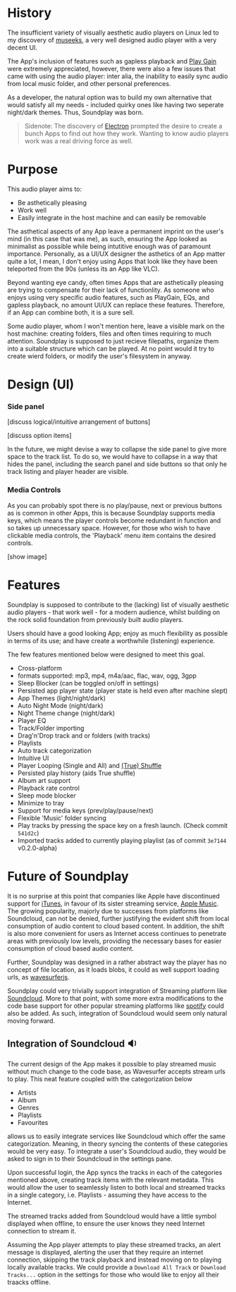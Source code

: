 # History

The insufficient variety of visually aesthetic audio players on Linux led to my discovery of [museeks](https://museeks.io), a very well designed audio player with a very decent UI.

The App's inclusion of features such as gapless playback and [Play Gain](http://www.bobulous.org.uk/misc/Replay-Gain.html) were extremely appreciated, however, there were also a few issues that came with using the audio player: inter alia, the inability to easily sync audio from local music folder, and other personal preferences.

As a developer, the natural option was to build my own alternative that would satisfy all my needs - included quirky ones like having two seperate night/dark themes. Thus, Soundplay was born.

> Sidenote: The discovery of [Electron](https://electronjs.org) prompted the desire to create a bunch Apps to find out how they work. Wanting to know audio players work was a real driving force as well.

# Purpose

This audio player aims to:

- Be asthetically pleasing
- Work well
- Easily integrate in the host machine and can easily be removable

The asthetical aspects of any App leave a permanent imprint on the user's mind (in this case that was me), as such, ensuring the App looked as minimalist as possible while being intutitive enough was of paramount importance. Personally, as a UI/UX designer the asthetics of an App matter quite a lot, I mean, I don't enjoy using Apps that look like they have been teleported from the 90s (unless its an App like VLC).

Beyond wanting eye candy, often times Apps that are asthetically pleasing are trying to compensate for their lack of functionlity. As someone who enjoys using very specific audio features, such as PlayGain, EQs, and gapless playback, no amount UI/UX can replace these features. Therefore, if an App can combine both, it is a sure sell.

Some audio player, whom I won't mention here, leave a visible mark on the host machine: creating folders, files and often times requiring to much attention. Soundplay is supposed to just recieve filepaths, organize them into a suitable structure which can be played. At no point would it try to create wierd folders, or modify the user's filesystem in anyway.

# Design (UI)

### Side panel

[discuss logical/intuitive arrangement of buttons]

[discuss option items]

In the future, we might devise a way to collapse the side panel to give more space to the track list. To do so, we would have to collapse in a way that hides the panel, including the search panel and side buttons so that only he track listing and player header are visible.

### Media Controls

As you can probably spot there is no play/pause, next or previous buttons as is common in other Apps, this is because Soundplay supports media keys, which means the player controls become redundant in function and so takes up unnecessary space. However, for those who wish to have clickable media controls, the 'Playback' menu item contains the desired controls.

[show image]

# Features

Soundplay is supposed to contribute to the (lacking) list of visually aesthetic audio players - that work well - for a modern audience, whilst building on the rock solid foundation from previously built audio players.

Users should have a good looking App; enjoy as much flexibility as possible in terms of its use; and have create a worthwhile (listening) experience.

The few features mentioned below were designed to meet this goal.

- Cross-platform 
- formats supported: mp3, mp4, m4a/aac, flac, wav, ogg, 3gpp
- Sleep Blocker (can be toggled on/off in settings)
- Persisted app player state (player state is held even after machine slept)
- App Themes (light/night/dark)
- Auto Night Mode (night/dark)
- Night Theme change (night/dark)
- Player EQ
- Track/Folder importing
- Drag'n'Drop track and or folders (with tracks)
- Playlists
- Auto track categorization
- Intuitive UI
- Player Looping (Single and All) and [(True) Shuffle](./docs/Dev%20Handbook#shuffle)
- Persisted play history (aids True shuffle)
- Album art support
- Playback rate control
- Sleep mode blocker
- Minimize to tray
- Support for media keys (prev/play/pause/next)
- Flexible 'Music' folder syncing
- Play tracks by pressing the space key on a fresh launch. (Check commit `541d2c`)
- Imported tracks added to currently playing playlist (as of commit `3e7144` v0.2.0-alpha)


# Future of Soundplay

It is no surprise at this point that companies like Apple have discontinued support for [iTunes](https://apple.com/itunes), in favour of its sister streaming service, [Apple Music](https://apple.com/music). The growing popularity, majorly due to successes from platforms like Soundcloud, can not be denied, further justifying the evident shift from local consumption of audio content to cloud based content. In addition, the shift is also more convenient for users as Internet access continues to penetrate areas with previously low levels, providing the necessary bases for easier consumption of cloud based audio content.

Further, Soundplay was designed in a rather abstract way the player has no concept of file location, as it loads blobs, it could as well support loading urls, as [wavesurferjs](https://wavesurfejs.org).

Soundplay could very trivially support integration of Streaming platform like [Soundcloud](https://soundcloud.io). More to that point, with some more extra modifications to the code base support for other popular streaming platforms like [spotify](https://spotify.com) could also be added. As such, integration of Soundcloud would seem only natural moving forward.

## Integration of Soundcloud :sound:

The current design of the App makes it possible to play streamed music without much change to the code base, as Wavesurfer accepts stream urls to play. This neat feature coupled with the categorization below

- Artists
- Album
- Genres
- Playlists
- Favourites

allows us to easily integrate services like Soundcloud which offer the same categorization. Meaning, in theory syncing the contents of these categories would be very easy. To integrate a user's Soundcloud audio, they would be asked to sign in to their Soundcloud in the settings pane. 

Upon successful login, the App syncs the tracks in each of the categories mentioned above, creating track items with the relevant metadata. This would allow the user to seamlessly listen to both local and streamed tracks in a single category, i.e. Playlists - assuming they have access to the Internet. 

The streamed tracks added from Soundcloud would have a little symbol displayed when offline, to ensure the user knows they need Internet connection to stream it.

Assuming the App player attempts to play these streamed tracks, an alert message is displayed, alerting the user that they require an internet connection, skipping the track playback and instead moving on to playing locally available tracks. We could provide a `Download All Track` or `Download Tracks...` option in the settings for those who would like to enjoy all their traacks offline.
